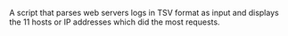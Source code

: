 A script that parses web servers logs in TSV format as input and displays the 11 hosts or IP addresses which did the most requests.

